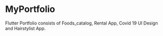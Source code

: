 # MyPortfolio

Flutter Portfolio consists of Foods_catalog, Rental App, Covid 19 UI Design and Hairstylist App.
